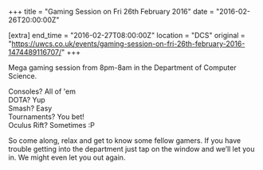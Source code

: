 +++
title = "Gaming Session on Fri 26th February 2016"
date = "2016-02-26T20:00:00Z"

[extra]
end_time = "2016-02-27T08:00:00Z"
location = "DCS"
original = "https://uwcs.co.uk/events/gaming-session-on-fri-26th-february-2016-1474489116707/"
+++

Mega gaming session from 8pm-8am in the Department of Computer Science.

Consoles? All of 'em  
DOTA? Yup  
Smash? Easy  
Tournaments? You bet\!  
Oculus Rift? Sometimes :P

So come along, relax and get to know some fellow gamers. If you have trouble getting into the department just tap on the window and we’ll let you in. We might even let you out again.

